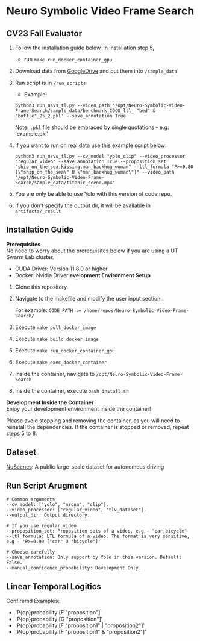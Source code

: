 # Neuro Symbolic Video Frame Search

## CV23 Fall Evaluator 
1. Follow the installation guide below. In installation step 5, 
    - run `make run_docker_container_gpu`

2. Download data from [GoogleDrive](https://drive.google.com/drive/folders/1_APVcUDID0oEj6m3HVUxWY8bdZnaZWDr?usp=sharing) and put them into `/sample_data`

3. Run script is in `/run_scripts`
    - Example:
    ```
    python3 run_nsvs_tl.py --video_path '/opt/Neuro-Symbolic-Video-Frame-Search/sample_data/benchmark_COCO_ltl_ "bed" & "bottle"_25_2.pkl' --save_annotation True
    ```
    Note: `.pkl` file should be embraced by single quotations - e.g: 'example.pkl'

4. If you want to run on real data use this example script below:
    ```
    python3 run_nsvs_tl.py --cv_model "yolo_clip" --video_processor "regular_video" --save_annotation True --proposition_set "ship_on_the_sea,kissing,man_backhug_woman" --ltl_formula "P>=0.80 [\"ship_on_the_sea\" U \"man_backhug_woman\"]" --video_path "/opt/Neuro-Symbolic-Video-Frame-Search/sample_data/titanic_scene.mp4"
    ```

5. You are only be able to use Yolo with this version of code repo. 

6. If you don't specify the output dir, it will be available in `artifacts/_result`

## Installation Guide
**Prerequisites** <br>
No need to worry about the prerequisites below if you are using a UT Swarm Lab cluster.

* CUDA Driver: Version 11.8.0 or higher
* Docker: Nvidia Driver
**evelopment Environment Setup**

1. Clone this repository.
2. Navigate to the makefile and modify the user input section.

    For example: `CODE_PATH := /home/repos/Neuro-Symbolic-Video-Frame-Search/`

3. Execute `make pull_docker_image`
4. Execute `make build_docker_image`
5. Execute `make run_docker_container_gpu`
6. Execute `make exec_docker_container`
7. Inside the container, navigate to `/opt/Neuro-Symbolic-Video-Frame-Search` 
8. Inside the container, execute `bash install.sh`

**Development Inside the Container** <br>
Enjoy your development environment inside the container!

Please avoid stopping and removing the container, as you will need to reinstall the dependencies. If the container is stopped or removed, repeat steps 5 to 8.

## Dataset
[NuScenes](https://www.nuscenes.org/nuimages#download): A public large-scale dataset for autonomous driving

## Run Script Arugment
```
# Common arguments
--cv_model: ["yolo", "mrcnn", "clip"].
--video_processor: ["regular_video", "tlv_dataset"].
--output_dir: Output directory.

# If you use regular video
--proposition_set: Proposition sets of a video, e.g - "car,bicycle"
--ltl_formula: LTL formula of a video. The format is very sensitive, e.g - 'P>=0.90 ["car" U "bicycle"]'

# Choose carefully
--save_annotation: Only support by Yolo in this version. Default: False.
--manual_confidence_probability: Development Only.
```

## Linear Temporal Logitics
Confiremd Examples:
- 'P{op}probability [F "proposition"]'
- 'P{op}probability [G "proposition"]'
- 'P{op}probability [F "proposition1" | "proposition2"]'
- 'P{op}probability [F "proposition1" & "proposition2"]'